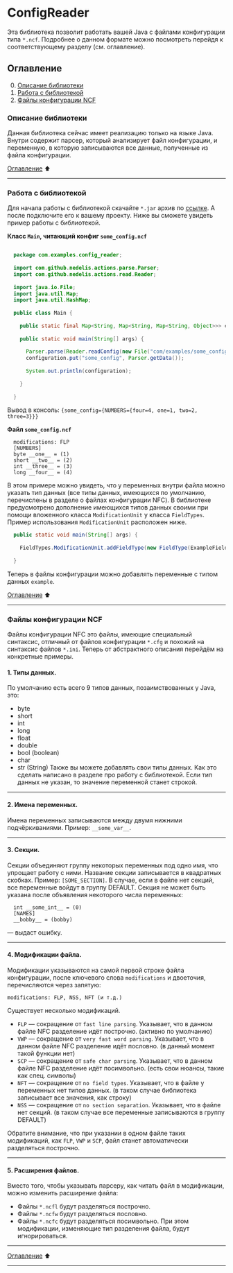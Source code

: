 # ConfigReader
Эта библиотека позволит работать вашей Java с файлами конфигурации типа `*.ncf`. Подробнее о данном формате можно посмотреть перейдя к соответствующему разделу (см. оглавление).
## Оглавление
0. [Описание библиотеки](#Описание-библиотеки)
1. [Работа с библиотекой](#Работа-с-библиотекой)
2. [Файлы конфигурации NCF](#Файлы-конфигурации-NCF)

### Описание библиотеки
Данная библиотека сейчас имеет реализацию только на языке Java. Внутри содержит парсер, который анализирует файл конфигурации, и переменную, в которую записываются все данные, полученные из файла конфигурации.

[Оглавление](#Оглавление) :arrow_up:
____

### Работа с библиотекой
Для начала работы с библиотекой скачайте `*.jar` архив по [ссылке](https://youtu.be/DLzxrzFCyOs). А после подключите его к вашему проекту. Ниже вы сможете увидеть пример работы с библиотекой.

**Класс `Main`, читающий конфиг `some_config.ncf`**
```java

  package com.examples.config_reader;
  
  import com.github.nedelis.actions.parse.Parser;
  import com.github.nedelis.actions.read.Reader;
  
  import java.io.File;
  import java.util.Map;
  import java.util.HashMap;
  
  public class Main {
  
    public static final Map<String, Map<String, Map<String, Object>>> configuration = new HashMap<>();
    
    public static void main(String[] args) {
      
      Parser.parse(Reader.readConfig(new File("com/examples/some_config.ncf")));
      configuration.put("some_config", Parser.getData());
      
      System.out.println(configuration);
      
    }
    
  }
```
Вывод в консоль: `{some_config={NUMBERS={four=4, one=1, two=2, three=3}}}`

**Файл `some_config.ncf`**
```
  modifications: FLP
  [NUMBERS]
  byte __one__ = (1)
  short __two__ = (2)
  int __three__ = (3)
  long __four__ = (4)
```

В этом примере можно увидеть, что у переменных внутри файла можно указать тип данных (все типы данных, имеющихся по умолчанию, перечислены в разделе о файлах конфигурации NFC). В библиотеке предусмотрено дополнение имеющихся типов данных своими при помощи вложенного класса `ModificationUnit` у класса `FieldTypes`. Пример использования `ModificationUnit` расположен ниже.

```java
  public static void main(String[] args) {
  
    FieldTypes.ModificationUnit.addFieldType(new FieldType(ExampleFieldType.class, "example"));
  
  }
```
Теперь в файлы конфигурации можно добавлять переменные с типом данных `example`.

[Оглавление](#Оглавление) :arrow_up:
____

### Файлы конфигурации NCF
Файлы конфигурации NFC это файлы, имеющие специальный синтаксис, отличный от файлов конфигурации `*.cfg` и похожий на синтаксис файлов `*.ini`. Теперь от абстрактного описания перейдём на конкретные примеры.    
#### 1. Типы данных.
По умолчанию есть всего 9 типов данных, позаимствованных у Java, это:    
* byte
* short
* int
* long
* float
* double
* bool (boolean)
* char
* str (String)
Также вы можете добавлять свои типы данных. Как это сделать написано в разделе про работу с библиотекой. Если тип данных не указан, то значение переменной станет строкой.
____
#### 2. Имена переменных.
Имена переменных записываются между двумя нижними подчёркиваниями. Пример: `__some_var__`.
____
#### 3. Секции.
Секции объединяют группу некоторых переменных под одно имя, что упрощает работу с ними. Название секции записывается в квадратных скобках. Пример: `[SOME_SECTION]`. В случае, если в файле нет секций, все переменные войдут в группу DEFAULT. Секция не может быть указана после объявления некоторого числа переменных:
```
  int __some_int__ = (0)
  [NAMES]
  __bobby__ = (bobby)
```
— выдаст ошибку.
____
#### 4. Модификации файла.
Модификации указываются на самой первой строке файла конфигурации, после ключевого слова `modifications` и двоеточия, перечисляются через запятую:
```
modifications: FLP, NSS, NFT (и т.д.)
```
Существует несколько модификаций.
* `FLP` — сокращение от `fast line parsing`. Указывает, что в данном файле NFC разделение идёт построчно. (активно по умолчанию)
* `VWP` — сокращение от `very fast word parsing`. Указывает, что в данном файле NFC разделение идёт пословно. (в данный момент такой функции нет)
* `SCP` — сокращение от `safe char parsing`. Указывает, что в данном файле NFC разделение идёт посимвольно. (есть свои нюансы, такие как спец. символы)
* `NFT` — сокращение от `no field types`. Указывает, что в файле у переменных нет типов данных. (в таком случае библиотека записывает все значения, как строку)
* `NSS` — сокращение от `no section separation`. Указывает, что в файле нет секций. (в таком случае все переменные записываются в группу DEFAULT)

Обратите внимание, что при указании в одном файле таких модификаций, как `FLP`, `VWP` и `SCP`, файл станет автоматически разделяться построчно.
____

#### 5. Расширения файлов.
Вместо того, чтобы указывать парсеру, как читать файл в модификации, можно изменить расширение файла:
* Файлы `*.ncfl` будут разделяться построчно.
* Файлы `*.ncfw` будут разделяться пословно.
* Файлы `*.ncfc` будут разделяться посимвольно.
При этом модификации, изменяющие тип разделения файла, будут игнорироваться.

____
[Оглавление](#Оглавление) :arrow_up:
____
